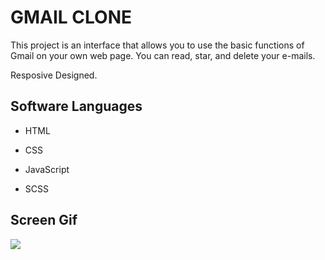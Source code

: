 <h1>GMAIL CLONE</h1>

This project is an interface that allows you to use the basic functions of Gmail on your own web page. You can read, star, and delete your e-mails.

Resposive Designed.

<h2> Software Languages </h2>

- HTML

- CSS

- JavaScript

- SCSS

<h2> Screen Gif </h2>

![](gimail.gif)
